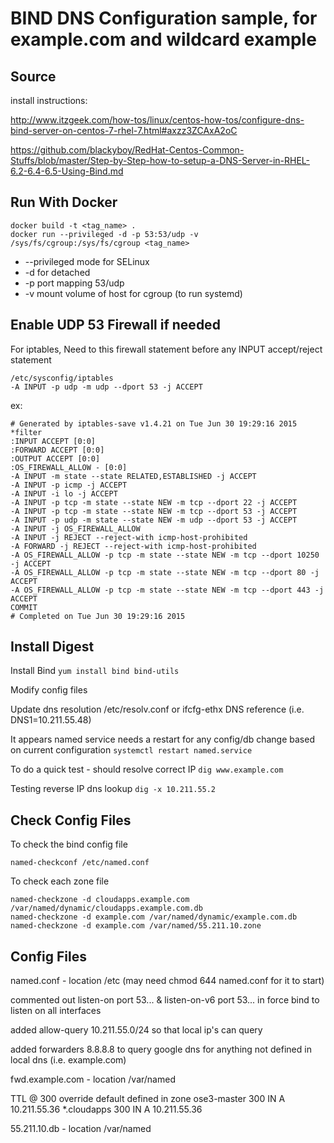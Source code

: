 # BIND DNS Configuration sample, for example.com and wildcard example

Source
------

install instructions: 

http://www.itzgeek.com/how-tos/linux/centos-how-tos/configure-dns-bind-server-on-centos-7-rhel-7.html#axzz3ZCAxA2oC

https://github.com/blackyboy/RedHat-Centos-Common-Stuffs/blob/master/Step-by-Step-how-to-setup-a-DNS-Server-in-RHEL-6.2-6.4-6.5-Using-Bind.md

Run With Docker
---------------

	docker build -t <tag_name> .
	docker run --privileged -d -p 53:53/udp -v /sys/fs/cgroup:/sys/fs/cgroup <tag_name>

* --privileged mode for SELinux
* -d for detached
* -p port mapping 53/udp
* -v mount volume of host for cgroup (to run systemd)

Enable UDP 53 Firewall if needed
--------------------------------
For iptables,
Need to this firewall statement before any INPUT accept/reject statement
	
	/etc/sysconfig/iptables
	-A INPUT -p udp -m udp --dport 53 -j ACCEPT

ex:

	# Generated by iptables-save v1.4.21 on Tue Jun 30 19:29:16 2015
	*filter
	:INPUT ACCEPT [0:0]
	:FORWARD ACCEPT [0:0]
	:OUTPUT ACCEPT [0:0]
	:OS_FIREWALL_ALLOW - [0:0]
	-A INPUT -m state --state RELATED,ESTABLISHED -j ACCEPT
	-A INPUT -p icmp -j ACCEPT
	-A INPUT -i lo -j ACCEPT
	-A INPUT -p tcp -m state --state NEW -m tcp --dport 22 -j ACCEPT
	-A INPUT -p tcp -m state --state NEW -m tcp --dport 53 -j ACCEPT
	-A INPUT -p udp -m state --state NEW -m udp --dport 53 -j ACCEPT
	-A INPUT -j OS_FIREWALL_ALLOW
	-A INPUT -j REJECT --reject-with icmp-host-prohibited
	-A FORWARD -j REJECT --reject-with icmp-host-prohibited
	-A OS_FIREWALL_ALLOW -p tcp -m state --state NEW -m tcp --dport 10250 -j ACCEPT
	-A OS_FIREWALL_ALLOW -p tcp -m state --state NEW -m tcp --dport 80 -j ACCEPT
	-A OS_FIREWALL_ALLOW -p tcp -m state --state NEW -m tcp --dport 443 -j ACCEPT
	COMMIT
	# Completed on Tue Jun 30 19:29:16 2015


Install Digest
--------------

Install Bind
`yum install bind bind-utils`

Modify config files

Update dns resolution /etc/resolv.conf or ifcfg-ethx DNS reference (i.e. DNS1=10.211.55.48)

It appears named service needs a restart for any config/db change based on current configuration
`systemctl restart named.service`

To do a quick test - should resolve correct IP
`dig www.example.com`

Testing reverse IP dns lookup
`dig -x 10.211.55.2`

Check Config Files
------------------
To check the bind config file

	named-checkconf /etc/named.conf

To check each zone file

	named-checkzone -d cloudapps.example.com /var/named/dynamic/cloudapps.example.com.db
	named-checkzone -d example.com /var/named/dynamic/example.com.db
	named-checkzone -d example.com /var/named/55.211.10.zone

Config Files
------------

named.conf - location /etc (may need chmod 644 named.conf for it to start)

commented out listen-on port 53... & listen-on-v6 port 53... in force bind to listen on all interfaces

added allow-query 10.211.55.0/24 so that local ip's can query

added forwarders 8.8.8.8 to query google dns for anything not defined in local dns (i.e. example.com)



fwd.example.com - location /var/named

TTL @ 300 override default defined in zone
ose3-master 300 IN A 10.211.55.36
*.cloudapps 300	IN A 10.211.55.36

55.211.10.db	- location /var/named


